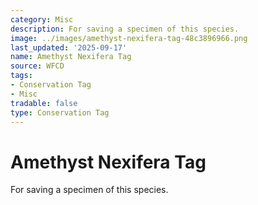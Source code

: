 ```yaml
---
category: Misc
description: For saving a specimen of this species.
image: ../images/amethyst-nexifera-tag-48c3896966.png
last_updated: '2025-09-17'
name: Amethyst Nexifera Tag
source: WFCD
tags:
- Conservation Tag
- Misc
tradable: false
type: Conservation Tag
---
```


# Amethyst Nexifera Tag

For saving a specimen of this species.


